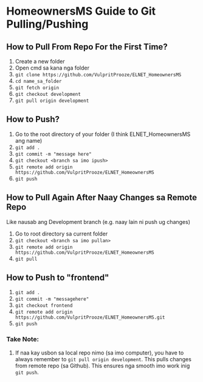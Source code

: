 # HomeownersMS Guide to Git Pulling/Pushing

## How to Pull From Repo For the First Time?

1. Create a new folder
2. Open cmd sa kana nga folder
3. `git clone https://github.com/VulpritProoze/ELNET_HomeownersMS`
4. `cd name_sa_folder`
5. `git fetch origin`
6. `git checkout development`
7. `git pull origin development`


## How to Push?

1. Go to the root directory of your folder (I think ELNET_HomeownersMS ang name)
2. `git add .`
3. `git commit -m "message here"`
4. `git checkout <branch sa imo ipush>`
5. `git remote add origin https://github.com/VulpritProoze/ELNET_HomeownersMS`
6. `git push`

## How to Pull Again After Naay Changes sa Remote Repo
Like nausab ang Development branch (e.g. naay lain ni push ug changes)

1. Go to root directory sa current folder
2. `git checkout <branch sa imo pullan>`
3. `git remote add origin https://github.com/VulpritProoze/ELNET_HomeownersMS`
4. `git pull`

## How to Push to "frontend"
1. `git add .`
2. `git commit -m "messagehere"`
3. `git checkout frontend`
4. `git remote add origin https://github.com/VulpritProoze/ELNET_HomeownersMS.git`
5. `git push`

### Take Note:
 1. If naa kay usbon sa local repo nimo (sa imo computer), you have to always remember to `git pull origin development`. This pulls changes from remote repo (sa Github). This ensures nga smooth imo work inig `git push`.
